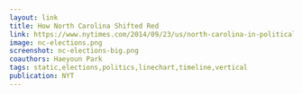 ```yaml
---
layout: link
title: How North Carolina Shifted Red
link: https://www.nytimes.com/2014/09/23/us/north-carolina-in-political-flux-battles-for-its-identity.html#how-north-carolina-shifted-red
image: nc-elections.png
screenshot: nc-elections-big.png
coauthors: Haeyoun Park
tags: static,elections,politics,linechart,timeline,vertical
publication: NYT
---
```

